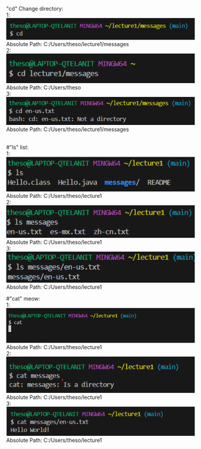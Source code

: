"cd" Change directory:  <br>
1:![image](1lab1.png)  <br> Absolute Path: C:/Users/theso/lecture1/messages  <br>
2: ![image](2lab1.png)  <br> Absolute Path: C:/Users/theso  <br>
3: ![image](3lab1.png)  <br> Absolute Path: C:/Users/theso/lecture1/messages  <br>
  <br>

#"ls" list:  <br>
1: ![image](4lab1.png)  <br> Absolute Path: C:/Users/theso/lecture1  <br>
2: ![image](5lab1.png)  <br> Absolute Path: C:/Users/theso/lecture1  <br>
3: ![image](6lab1.png)  <br> Absolute Path: C:/Users/theso/lecture1  <br>


#"cat" meow:  <br>
1: ![image](7lab1.png)  <br> Absolute Path: C:/Users/theso/lecture1  <br>
2: ![image](8lab1.png)  <br> Absolute Path: C:/Users/theso/lecture1  <br>
3: ![image](9lab1.png)  <br> Absolute Path: C:/Users/theso/lecture1  <br>
